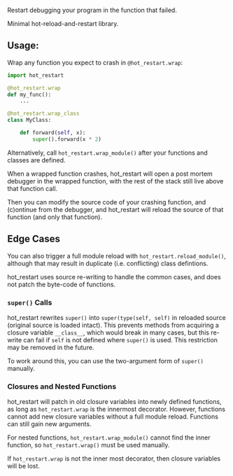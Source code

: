 Restart debugging your program in the function that failed.

Minimal hot-reload-and-restart library.

## Usage:

Wrap any function you expect to crash in `@hot_restart.wrap`:

```python
import hot_restart

@hot_restart.wrap
def my_func():
    ...

@hot_restart.wrap_class
class MyClass:

    def forward(self, x):
        super().forward(x * 2)
```

Alternatively, call `hot_restart.wrap_module()` after your functions and
classes are defined.

When a wrapped function crashes, hot_restart will open a post mortem debugger
in the wrapped function, with the rest of the stack still live above that
function call.

Then you can modify the source code of your crashing function, and (c)ontinue
from the debugger, and hot_restart will reload the source of that function (and
only that function).


## Edge Cases

You can also trigger a full module reload with `hot_restart.reload_module()`,
although that may result in duplicate (i.e. conflicting) class defintions.

hot_restart uses source re-writing to handle the common cases, and does not
patch the byte-code of functions.

### `super()` Calls

hot_restart rewrites `super()` into `super(type(self, self)` in reloaded source
(original source is loaded intact). This prevents methods from acquiring a
closure variable `__class__`, which would break in many cases, but this
re-write can fail if `self` is not defined where `super()` is used. This
restriction may be removed in the future.

To work around this, you can use the two-argument form of `super()` manually.

### Closures and Nested Functions

hot_restart will patch in old closure variables into newly defined functions,
as long as `hot_restart.wrap` is the innermost decorator.
However, functions cannot add new closure variables without a full module
reload. Functions can still gain new arguments.

For nested functions, `hot_restart.wrap_module()` cannot find the inner
function, so `hot_restart.wrap()` must be used manually.

If `hot_restart.wrap` is not the inner most decorator, then closure variables
will be lost.
